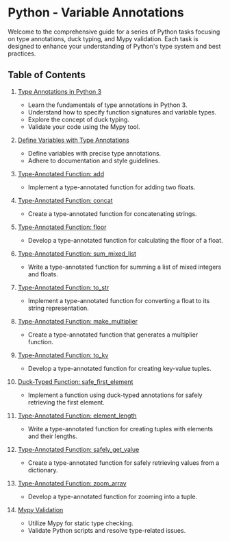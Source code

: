 # Python - Variable Annotations

Welcome to the comprehensive guide for a series of Python tasks focusing on type annotations, duck typing, and Mypy validation. Each task is designed to enhance your understanding of Python's type system and best practices.

## Table of Contents

1. [Type Annotations in Python 3](./1-type_annotations)
   - Learn the fundamentals of type annotations in Python 3.
   - Understand how to specify function signatures and variable types.
   - Explore the concept of duck typing.
   - Validate your code using the Mypy tool.

2. [Define Variables with Type Annotations](./2-define_variables)
   - Define variables with precise type annotations.
   - Adhere to documentation and style guidelines.

3. [Type-Annotated Function: add](./3-add_function)
   - Implement a type-annotated function for adding two floats.

4. [Type-Annotated Function: concat](./4-concat_function)
   - Create a type-annotated function for concatenating strings.

5. [Type-Annotated Function: floor](./5-floor_function)
   - Develop a type-annotated function for calculating the floor of a float.

6. [Type-Annotated Function: sum_mixed_list](./6-sum_mixed_list_function)
   - Write a type-annotated function for summing a list of mixed integers and floats.

7. [Type-Annotated Function: to_str](./7-to_str_function)
   - Implement a type-annotated function for converting a float to its string representation.

8. [Type-Annotated Function: make_multiplier](./8-make_multiplier_function)
   - Create a type-annotated function that generates a multiplier function.

9. [Type-Annotated Function: to_kv](./9-to_kv_function)
   - Develop a type-annotated function for creating key-value tuples.

10. [Duck-Typed Function: safe_first_element](./10-safe_first_element_function)
    - Implement a function using duck-typed annotations for safely retrieving the first element.

11. [Type-Annotated Function: element_length](./11-element_length_function)
    - Write a type-annotated function for creating tuples with elements and their lengths.

12. [Type-Annotated Function: safely_get_value](./12-safely_get_value_function)
    - Create a type-annotated function for safely retrieving values from a dictionary.

13. [Type-Annotated Function: zoom_array](./13-zoom_array_function)
    - Develop a type-annotated function for zooming into a tuple.

14. [Mypy Validation](./14-mypy_validation)
    - Utilize Mypy for static type checking.
    - Validate Python scripts and resolve type-related issues.

